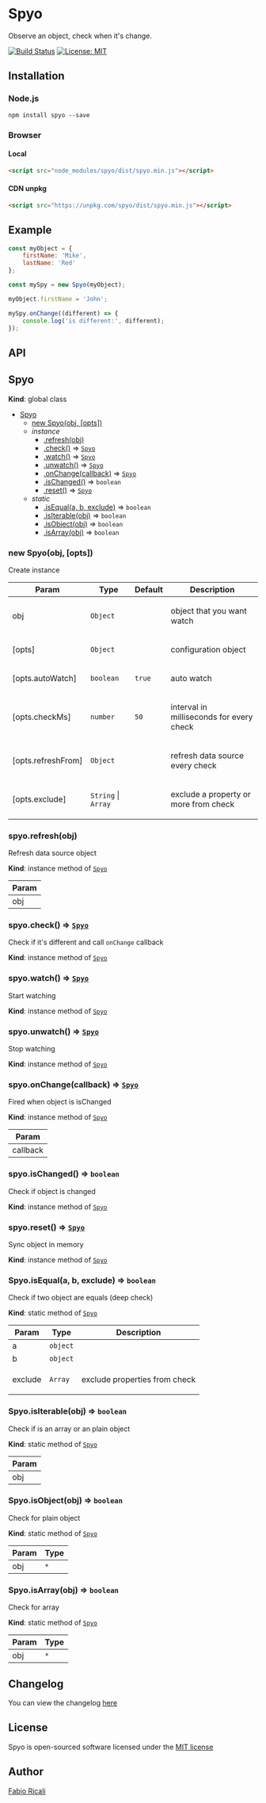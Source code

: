 # Spyo
Observe an object, check when it's change.

<a href="https://travis-ci.org/fabioricali/spyo" target="_blank"><img src="https://travis-ci.org/fabioricali/spyo.svg?branch=master" title="Build Status"/></a>
<a href="https://opensource.org/licenses/MIT" target="_blank"><img src="https://img.shields.io/badge/License-MIT-yellow.svg" title="License: MIT"/></a>

## Installation

### Node.js
```
npm install spyo --save
```

### Browser

#### Local
```html
<script src="node_modules/spyo/dist/spyo.min.js"></script>
```

#### CDN unpkg
```html
<script src="https://unpkg.com/spyo/dist/spyo.min.js"></script>
```

## Example
```javascript
const myObject = {
    firstName: 'Mike',
    lastName: 'Red'
};

const mySpy = new Spyo(myObject);

myObject.firstName = 'John';

mySpy.onChange((different) => {
    console.log('is different:', different);
});
```

## API

<a name="Spyo"></a>

## Spyo
**Kind**: global class  

* [Spyo](#Spyo)
    * [new Spyo(obj, [opts])](#new_Spyo_new)
    * _instance_
        * [.refresh(obj)](#Spyo+refresh)
        * [.check()](#Spyo+check) ⇒ [<code>Spyo</code>](#Spyo)
        * [.watch()](#Spyo+watch) ⇒ [<code>Spyo</code>](#Spyo)
        * [.unwatch()](#Spyo+unwatch) ⇒ [<code>Spyo</code>](#Spyo)
        * [.onChange(callback)](#Spyo+onChange) ⇒ [<code>Spyo</code>](#Spyo)
        * [.isChanged()](#Spyo+isChanged) ⇒ <code>boolean</code>
        * [.reset()](#Spyo+sync) ⇒ [<code>Spyo</code>](#Spyo)
    * _static_
        * [.isEqual(a, b, exclude)](#Spyo.isEqual) ⇒ <code>boolean</code>
        * [.isIterable(obj)](#Spyo.isIterable) ⇒ <code>boolean</code>
        * [.isObject(obj)](#Spyo.isObject) ⇒ <code>boolean</code>
        * [.isArray(obj)](#Spyo.isArray) ⇒ <code>boolean</code>

<a name="new_Spyo_new"></a>

### new Spyo(obj, [opts])
Create instance

<table>
  <thead>
    <tr>
      <th>Param</th><th>Type</th><th>Default</th><th>Description</th>
    </tr>
  </thead>
  <tbody>
<tr>
    <td>obj</td><td><code>Object</code></td><td></td><td><p>object that you want watch</p>
</td>
    </tr><tr>
    <td>[opts]</td><td><code>Object</code></td><td></td><td><p>configuration object</p>
</td>
    </tr><tr>
    <td>[opts.autoWatch]</td><td><code>boolean</code></td><td><code>true</code></td><td><p>auto watch</p>
</td>
    </tr><tr>
    <td>[opts.checkMs]</td><td><code>number</code></td><td><code>50</code></td><td><p>interval in milliseconds for every check</p>
</td>
    </tr><tr>
    <td>[opts.refreshFrom]</td><td><code>Object</code></td><td><code></code></td><td><p>refresh data source every check</p>
</td>
    </tr><tr>
    <td>[opts.exclude]</td><td><code>String</code> | <code>Array</code></td><td><code></code></td><td><p>exclude a property or more from check</p>
</td>
    </tr>  </tbody>
</table>

<a name="Spyo+refresh"></a>

### spyo.refresh(obj)
Refresh data source object

**Kind**: instance method of [<code>Spyo</code>](#Spyo)  
<table>
  <thead>
    <tr>
      <th>Param</th>
    </tr>
  </thead>
  <tbody>
<tr>
    <td>obj</td>
    </tr>  </tbody>
</table>

<a name="Spyo+check"></a>

### spyo.check() ⇒ [<code>Spyo</code>](#Spyo)
Check if it's different and call `onChange` callback

**Kind**: instance method of [<code>Spyo</code>](#Spyo)  
<a name="Spyo+watch"></a>

### spyo.watch() ⇒ [<code>Spyo</code>](#Spyo)
Start watching

**Kind**: instance method of [<code>Spyo</code>](#Spyo)  
<a name="Spyo+unwatch"></a>

### spyo.unwatch() ⇒ [<code>Spyo</code>](#Spyo)
Stop watching

**Kind**: instance method of [<code>Spyo</code>](#Spyo)  
<a name="Spyo+onChange"></a>

### spyo.onChange(callback) ⇒ [<code>Spyo</code>](#Spyo)
Fired when object is isChanged

**Kind**: instance method of [<code>Spyo</code>](#Spyo)  
<table>
  <thead>
    <tr>
      <th>Param</th>
    </tr>
  </thead>
  <tbody>
<tr>
    <td>callback</td>
    </tr>  </tbody>
</table>

<a name="Spyo+isChanged"></a>

### spyo.isChanged() ⇒ <code>boolean</code>
Check if object is changed

**Kind**: instance method of [<code>Spyo</code>](#Spyo)  
<a name="Spyo+reset"></a>

### spyo.reset() ⇒ [<code>Spyo</code>](#Spyo)
Sync object in memory

**Kind**: instance method of [<code>Spyo</code>](#Spyo)  
<a name="Spyo.isEqual"></a>

### Spyo.isEqual(a, b, exclude) ⇒ <code>boolean</code>
Check if two object are equals (deep check)

**Kind**: static method of [<code>Spyo</code>](#Spyo)  
<table>
  <thead>
    <tr>
      <th>Param</th><th>Type</th><th>Description</th>
    </tr>
  </thead>
  <tbody>
<tr>
    <td>a</td><td><code>object</code></td><td></td>
    </tr><tr>
    <td>b</td><td><code>object</code></td><td></td>
    </tr><tr>
    <td>exclude</td><td><code>Array</code></td><td><p>exclude properties from check</p>
</td>
    </tr>  </tbody>
</table>

<a name="Spyo.isIterable"></a>

### Spyo.isIterable(obj) ⇒ <code>boolean</code>
Check if is an array or an plain object

**Kind**: static method of [<code>Spyo</code>](#Spyo)  
<table>
  <thead>
    <tr>
      <th>Param</th>
    </tr>
  </thead>
  <tbody>
<tr>
    <td>obj</td>
    </tr>  </tbody>
</table>

<a name="Spyo.isObject"></a>

### Spyo.isObject(obj) ⇒ <code>boolean</code>
Check for plain object

**Kind**: static method of [<code>Spyo</code>](#Spyo)  
<table>
  <thead>
    <tr>
      <th>Param</th><th>Type</th>
    </tr>
  </thead>
  <tbody>
<tr>
    <td>obj</td><td><code>*</code></td>
    </tr>  </tbody>
</table>

<a name="Spyo.isArray"></a>

### Spyo.isArray(obj) ⇒ <code>boolean</code>
Check for array

**Kind**: static method of [<code>Spyo</code>](#Spyo)  
<table>
  <thead>
    <tr>
      <th>Param</th><th>Type</th>
    </tr>
  </thead>
  <tbody>
<tr>
    <td>obj</td><td><code>*</code></td>
    </tr>  </tbody>
</table>


## Changelog
You can view the changelog <a target="_blank" href="https://github.com/fabioricali/spyo/blob/master/CHANGELOG.md">here</a>

## License
Spyo is open-sourced software licensed under the <a target="_blank" href="http://opensource.org/licenses/MIT">MIT license</a>

## Author
<a target="_blank" href="http://rica.li">Fabio Ricali</a>